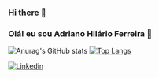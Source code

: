 ### Hi there 👋
### Olá! eu sou Adriano Hilário Ferreira 🤙

![Anurag's GitHub stats](https://github-readme-stats.vercel.app/api?username=dri-ferreira&show_icons=true&theme=radical)
[![Top Langs](https://github-readme-stats.vercel.app/api/top-langs/?username=dri-ferreira&layout=compact )](https://github.com/anuraghazra/github-readme-stats)


[![Linkedin](https://img.shields.io/badge/LinkedIn-0077B5?style=for-the-badge&logo=linkedin&logoColor=white)](https://www.linkedin.com/in/adriano-hil%C3%A1rio-ferreira31/)
